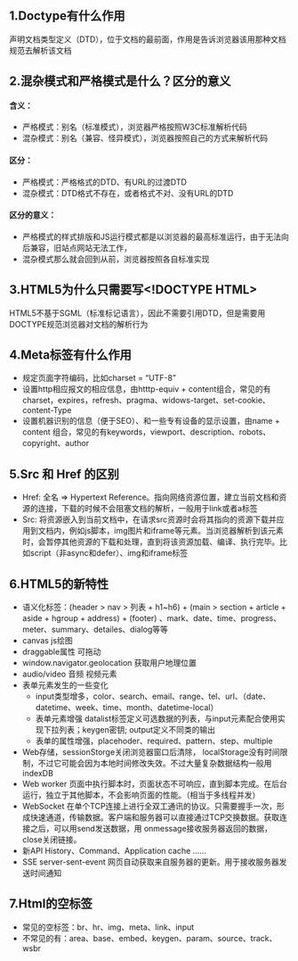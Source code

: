 ## 1.Doctype有什么作用
声明文档类型定义（DTD），位于文档的最前面，作用是告诉浏览器该用那种文档规范去解析该文档

## 2.混杂模式和严格模式是什么？区分的意义

#### 含义：
- 严格模式：别名（标准模式），浏览器严格按照W3C标准解析代码
- 混杂模式：别名（兼容、怪异模式），浏览器按照自己的方式来解析代码
	
#### 区分：
- 严格模式：严格格式的DTD、有URL的过渡DTD
- 混杂模式：DTD格式不存在，或者格式不对、没有URL的DTD
	
#### 区分的意义：
- 严格模式的样式排版和JS运行模式都是以浏览器的最高标准运行，由于无法向后兼容，旧站点网站无法工作，
- 混杂模式那么就会回到从前，浏览器按照各自标准实现

## 3.HTML5为什么只需要写\<!DOCTYPE HTML\>
HTML5不基于SGML（标准标记语言），因此不需要引用DTD，但是需要用DOCTYPE规范浏览器对文档的解析行为

## 4.Meta标签有什么作用
- 规定页面字符编码，比如charset = “UTF-8”
- 设置http相应报文的相应信息，由htttp-equiv + content组合，常见的有charset，expires，refresh、pragma、widows-target、set-cookie、content-Type
- 设置机器识别的信息（便于SEO）、和一些专有设备的显示设置，由name + content 组合，常见的有keywords，viewport、description、robots、copyright、author

## 5.Src 和 Href 的区别
- Href: 全名 => Hypertext Reference。指向网络资源位置，建立当前文档和资源的连接，下载的时候不会阻塞文档的解析，一般用于link或者a标签
- Src: 将资源嵌入到当前文档中，在请求src资源时会将其指向的资源下载并应用到文档内，例如js脚本，img图片和iframe等元素。当浏览器解析到该元素时，会暂停其他资源的下载和处理，直到将该资源加载、编译、执行完毕。比如script（非async和defer）、img和iframe标签

## 6.HTML5的新特性
- 语义化标签：(header > nav > 列表 + h1~h6) + (main > section + article + aside + hgroup + address) + (footer) 、mark、date、time、progress、meter、summary、detailes、dialog等等
- canvas js绘图
- draggable属性 可拖动
- window.navigator.geolocation 获取用户地理位置
- audio/video 音频 视频元素
- 表单元素发生的一些变化
    - input类型增多，color、search、email、range、tel、url、（date、datetime、week、time、month、datetime-local）
    - 表单元素增强 datalist标签定义可选数据的列表，与input元素配合使用实现下拉列表；keygen密钥; output定义不同类的输出
    - 表单的属性增强，placehoder、required、pattern、step、multiple
- Web存储，sessionStorge关闭浏览器窗口后清除， localStorage没有时间限制，不过它可能会因为本地时间修改失效。不过大量复杂数据结构一般用 indexDB
- Web worker 页面中执行脚本时，页面状态不可响应，直到脚本完成。在后台运行，独立于其他脚本，不会影响页面的性能。（相当于多线程并发）
- WebSocket 在单个TCP连接上进行全双工通讯的协议。只需要握手一次，形成快速通道，传输数据。客户端和服务器可以直接通过TCP交换数据。获取连接之后，可以用send发送数据，用 onmessage接收服务器返回的数据，close关闭链接。
- 新API History、Command、Application cache ……
- SSE server-sent-event 网页自动获取来自服务器的更新。用于接收服务器发送时间通知

## 7.Html的空标签
- 常见的空标签：br、hr、img、meta、link、input
- 不常见的有：area、base、embed、keygen、param、source、track、wsbr